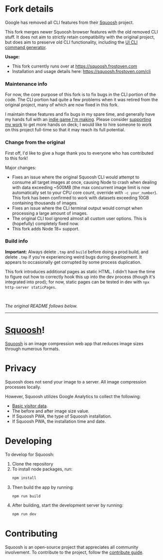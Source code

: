 # Fork details

Google has removed all CLI features from their
[Squoosh](https://github.com/GoogleChromeLabs/squoosh) project.

This fork merges newer Squoosh browser features with the old removed CLI stuff.
It does not aim to strictly retain compatibility with the original project, but
does aim to preserve old CLI functionality, including the
[UI CLI command generator](https://squoosh.frostoven.com/cli/preview.png).

**Usage:**

- This fork currently runs over at https://squoosh.frostoven.com
- Installation and usage details here: https://squoosh.frostoven.com/cli

### Maintenance info

For now, the core purpose of this fork is to fix bugs in the CLI portion of the
code. The CLI portion had quite a few problems when it was retired from the
original project, many of which are now fixed in this fork.

I maintain these features and fix bugs in my spare time, and generally have my
hands full with an
[indie game I'm making](https://github.com/frostoven/Cosmosis).
Please consider
[supporting my work](https://www.patreon.com/frostoven)
to get more hands on deck; I would like to hire someone to work on this project
full-time so that it may reach its full potential.

### Change from the original

First off, I'd like to give a huge thank you to everyone who has contributed to
this fork!

Major changes:
* Fixes an issue where the original Squoosh CLI would attempt to consume all
  target images at once, causing Node to crash when dealing with data exceeding
  ~500MB (the max concurrent image limit is now automatically set to your CPU
  core count, override with `-c your_number`). This fork has been confirmed to
  work with datasets exceeding 10GB containing thousands of images.
* Fixes an issue where the CLI terminal output would corrupt when processing a
  large amount of images.
* The original CLI tool ignored almost all custom user options. This is
  (hopefully) completely fixed now.
* This fork adds Node 18+ support.

### Build info

**Important:** Always delete `.tmp` and `build` before doing a prod build, and
delete `.tmp` if you're experiencing weird bugs during development. It appears
to occasionally get corrupted by some process duplication.

This fork introduces additional pages as static HTML. I didn't have the time to
figure out how to correctly hook this up into the dev process (though it's
integrated into prod); for now, static pages can be tested in dev with
`npx http-server staticPages`.

<br>

_The original README follows below._

---

# [Squoosh]!

[Squoosh] is an image compression web app that reduces image sizes through numerous formats.

# Privacy

Squoosh does not send your image to a server. All image compression processes locally.

However, Squoosh utilizes Google Analytics to collect the following:

- [Basic visitor data](https://support.google.com/analytics/answer/6004245?ref_topic=2919631).
- The before and after image size value.
- If Squoosh PWA, the type of Squoosh installation.
- If Squoosh PWA, the installation time and date.

# Developing

To develop for Squoosh:

1. Clone the repository
1. To install node packages, run:
   ```sh
   npm install
   ```
1. Then build the app by running:
   ```sh
   npm run build
   ```
1. After building, start the development server by running:
   ```sh
   npm run dev
   ```

# Contributing

Squoosh is an open-source project that appreciates all community involvement. To contribute to the project, follow the [contribute guide](/CONTRIBUTING.md).

[squoosh]: https://squoosh.frostoven.com
